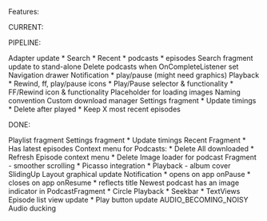 Features:

CURRENT:

PIPELINE:

Adapter update
    * Search
    * Recent
    * podcasts
    * episodes
Search fragment update to stand-alone
Delete podcasts when OnCompleteListener set
Navigation drawer
Notification 
    * play/pause (might need graphics)
Playback
    * Rewind, ff, play/pause icons
    * Play/Pause selector & functionality
    * FF/Rewind icon & functionality
Placeholder for loading images
Naming convention
Custom download manager
Settings fragment
    * Update timings
    * Delete after played
    * Keep X most recent episodes

DONE:

Playlist fragment
Settings fragment
    * Update timings
Recent Fragment
    * Has latest episodes
Context menu for Podcasts:
    * Delete All downloaded
    * Refresh
Episode context menu
    * Delete
Image loader for podcast Fragment - smoother scrolling
    * Picasso integration
    * Playback - album cover
SlidingUp Layout graphical update
Notification 
    * opens on app onPause
    * closes on app onResume
    * reflects title
Newest podcast has an image indicator in PodcastFragment
    * Circle
Playback
    * Seekbar
    * TextViews
Episode list view update
    * Play button update
AUDIO_BECOMING_NOISY
Audio ducking
